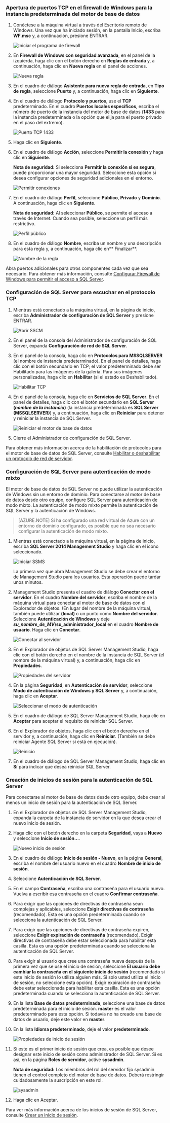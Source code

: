 ### Apertura de puertos TCP en el firewall de Windows para la instancia predeterminada del motor de base de datos

1. Conéctese a la máquina virtual a través del Escritorio remoto de Windows. Una vez que ha iniciado sesión, en la pantalla Inicio, escriba **WF.msc** y, a continuación, presione ENTRAR. 

	![Iniciar el programa de firewall](./media/virtual-machines-sql-server-connection-steps/12Open-WF.png)
2. En **Firewall de Windows con seguridad avanzada**, en el panel de la izquierda, haga clic con el botón derecho en **Reglas de entrada** y, a continuación, haga clic en **Nueva regla** en el panel de acciones.

	![Nueva regla](./media/virtual-machines-sql-server-connection-steps/13New-FW-Rule.png)

3. En el cuadro de diálogo **Asistente para nueva regla de entrada**, en **Tipo de regla**, seleccione **Puerto** y, a continuación, haga clic en **Siguiente**.

4. En el cuadro de diálogo **Protocolo y puertos**, use el **TCP** predeterminado. En el cuadro **Puertos locales específicos**, escriba el número de puerto de la instancia del motor de base de datos (**1433** para la instancia predeterminada o la opción que elija para el puerto privado en el paso del extremo).

	![Puerto TCP 1433](./media/virtual-machines-sql-server-connection-steps/14Port-1433.png)

5. Haga clic en **Siguiente**.

6. En el cuadro de diálogo **Acción**, seleccione **Permitir la conexión** y haga clic en **Siguiente**.

	**Nota de seguridad:** Si selecciona **Permitir la conexión si es segura**, puede proporcionar una mayor seguridad. Seleccione esta opción si desea configurar opciones de seguridad adicionales en el entorno.

	![Permitir conexiones](./media/virtual-machines-sql-server-connection-steps/15Allow-Connection.png)

7. En el cuadro de diálogo **Perfil**, seleccione **Público**, **Privado** y **Dominio**. A continuación, haga clic en **Siguiente**.

    **Nota de seguridad:** Al seleccionar **Público**, se permite el acceso a través de Internet. Cuando sea posible, seleccione un perfil más restrictivo.

	![Perfil público](./media/virtual-machines-sql-server-connection-steps/16Public-Private-Domain-Profile.png)

8. En el cuadro de diálogo **Nombre**, escriba un nombre y una descripción para esta regla y, a continuación, haga clic en** Finalizar**.

	![Nombre de la regla](./media/virtual-machines-sql-server-connection-steps/17Rule-Name.png)

Abra puertos adicionales para otros componentes cada vez que sea necesario. Para obtener más información, consulte [Configurar Firewall de Windows para permitir el acceso a SQL Server](http://msdn.microsoft.com/library/cc646023.aspx).


### Configuración de SQL Server para escuchar en el protocolo TCP

1. Mientras está conectado a la máquina virtual, en la página de inicio, escriba **Administrador de configuración de SQL Server** y presione ENTRAR.
	
	![Abrir SSCM](./media/virtual-machines-sql-server-connection-steps/9Click-SSCM.png)

2. En el panel de la consola del Administrador de configuración de SQL Server, expanda **Configuración de red de SQL Server**.

3. En el panel de la consola, haga clic en **Protocolos para MSSQLSERVER** (el nombre de instancia predeterminado). En el panel de detalles, haga clic con el botón secundario en TCP; el valor predeterminado debe ser Habilitado para las imágenes de la galería. Para sus imágenes personalizadas, haga clic en **Habilitar** (si el estado es Deshabilitado).

	![Habilitar TCP](./media/virtual-machines-sql-server-connection-steps/10Enable-TCP.png)

5. En el panel de la consola, haga clic en **Servicios de SQL Server**. En el panel de detalles, haga clic con el botón secundario en **SQL Server (_nombre de la instancia_)** (la instancia predeterminada es **SQL Server (MSSQLSERVER)**) y, a continuación, haga clic en **Reiniciar** para detener y reiniciar la instancia de SQL Server.

	![Reiniciar el motor de base de datos](./media/virtual-machines-sql-server-connection-steps/11Restart.png)

7. Cierre el Administrador de configuración de SQL Server.

Para obtener más información acerca de la habilitación de protocolos para el motor de base de datos de SQL Server, consulte [Habilitar o deshabilitar un protocolo de red de servidor](http://msdn.microsoft.com/library/ms191294.aspx).

### Configuración de SQL Server para autenticación de modo mixto

El motor de base de datos de SQL Server no puede utilizar la autenticación de Windows sin un entorno de dominio. Para conectarse al motor de base de datos desde otro equipo, configure SQL Server para autenticación de modo mixto. La autenticación de modo mixto permite la autenticación de SQL Server y la autenticación de Windows.

>[AZURE.NOTE] Si ha configurado una red virtual de Azure con un entorno de dominio configurado, es posible que no sea necesario configurar la autenticación de modo mixto.

1. Mientras está conectado a la máquina virtual, en la página de inicio, escriba **SQL Server 2014 Management Studio** y haga clic en el icono seleccionado.

	![Iniciar SSMS](./media/virtual-machines-sql-server-connection-steps/18Start-SSMS.png)

	La primera vez que abra Management Studio se debe crear el entorno de Management Studio para los usuarios. Esta operación puede tardar unos minutos.

2. Management Studio presenta el cuadro de diálogo **Conectar con el servidor**. En el cuadro **Nombre del servidor**, escriba el nombre de la máquina virtual para conectar al motor de base de datos con el Explorador de objetos. (En lugar del nombre de la máquina virtual, también puede utilizar **(local)** o un punto como **Nombre del servidor**. Seleccione **Autenticación de Windows** y deje **_su\_nombre\_de\_MV_\\su\_administrador\_local** en el cuadro **Nombre de usuario**. Haga clic en **Conectar**.

	![Conectar al servidor](./media/virtual-machines-sql-server-connection-steps/19Connect-to-Server.png)

3. En el Explorador de objetos de SQL Server Management Studio, haga clic con el botón derecho en el nombre de la instancia de SQL Server (el nombre de la máquina virtual) y, a continuación, haga clic en **Propiedades**.

	![Propiedades del servidor](./media/virtual-machines-sql-server-connection-steps/20Server-Properties.png)

4. En la página **Seguridad**, en **Autenticación de servidor**, seleccione **Modo de autenticación de Windows y SQL Server** y, a continuación, haga clic en **Aceptar**.

	![Seleccionar el modo de autenticación](./media/virtual-machines-sql-server-connection-steps/21Mixed-Mode.png)

5. En el cuadro de diálogo de SQL Server Management Studio, haga clic en **Aceptar** para aceptar el requisito de reiniciar SQL Server.

6. En el Explorador de objetos, haga clic con el botón derecho en el servidor y, a continuación, haga clic en **Reiniciar**. (También se debe reiniciar Agente SQL Server si está en ejecución).

	![Reinicio](./media/virtual-machines-sql-server-connection-steps/22Restart2.png)

7. En el cuadro de diálogo de SQL Server Management Studio, haga clic en **Sí** para indicar que desea reiniciar SQL Server.

### Creación de inicios de sesión para la autenticación de SQL Server

Para conectarse al motor de base de datos desde otro equipo, debe crear al menos un inicio de sesión para la autenticación de SQL Server.

1. En el Explorador de objetos de SQL Server Management Studio, expanda la carpeta de la instancia de servidor en la que desea crear el nuevo inicio de sesión.

2. Haga clic con el botón derecho en la carpeta **Seguridad**, vaya a **Nuevo** y seleccione **Inicio de sesión...**.

	![Nuevo inicio de sesión](./media/virtual-machines-sql-server-connection-steps/23New-Login.png)

3. En el cuadro de diálogo **Inicio de sesión - Nuevo**, en la página **General**, escriba el nombre del usuario nuevo en el cuadro **Nombre de inicio de sesión**.

4. Seleccione **Autenticación de SQL Server**.

5. En el campo **Contraseña**, escriba una contraseña para el usuario nuevo. Vuelva a escribir esa contraseña en el cuadro **Confirmar contraseña**.

6. Para exigir que las opciones de directivas de contraseña sean complejas y aplicables, seleccione **Exigir directivas de contraseña** (recomendado). Esta es una opción predeterminada cuando se selecciona la autenticación de SQL Server.

7. Para exigir que las opciones de directivas de contraseña expiren, seleccione **Exigir expiración de contraseña** (recomendado). Exigir directivas de contraseña debe estar seleccionada para habilitar esta casilla. Esta es una opción predeterminada cuando se selecciona la autenticación de SQL Server.

8. Para exigir al usuario que cree una contraseña nueva después de la primera vez que se use el inicio de sesión, seleccione **El usuario debe cambiar la contraseña en el siguiente inicio de sesión** (recomendado si este inicio de sesión lo utiliza alguien más. Si solo usted utiliza el inicio de sesión, no seleccione esta opción). Exigir expiración de contraseña debe estar seleccionada para habilitar esta casilla. Esta es una opción predeterminada cuando se selecciona la autenticación de SQL Server.

9. En la lista **Base de datos predeterminada**, seleccione una base de datos predeterminada para el inicio de sesión. **master** es el valor predeterminado para esta opción. Si todavía no ha creado una base de datos de usuario, deje este valor en **master**.

10. En la lista **Idioma predeterminado**, deje el valor **predeterminado**.
    
	![Propiedades de inicio de sesión](./media/virtual-machines-sql-server-connection-steps/24Test-Login.png)

11. Si este es el primer inicio de sesión que crea, es posible que desee designar este inicio de sesión como administrador de SQL Server. Si es así, en la página **Roles de servidor**, active **sysadmin**.

	**Nota de seguridad:** Los miembros del rol del servidor fijo sysadmin tienen el control completo del motor de base de datos. Deberá restringir cuidadosamente la suscripción en este rol.

	![sysadmin](./media/virtual-machines-sql-server-connection-steps/25sysadmin.png)

12. Haga clic en Aceptar.

Para ver más información acerca de los inicios de sesión de SQL Server, consulte [Crear un inicio de sesión](http://msdn.microsoft.com/library/aa337562.aspx).

<!---HONumber=AcomDC_0302_2016-->